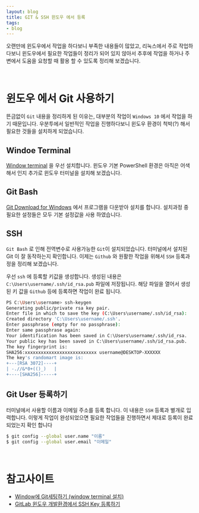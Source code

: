 ```yaml
---
layout: blog
title: GIT & SSH 윈도우 에서 등록
tags: 
- blog
---
```


오랜만에 윈도우에서 작업을 하다보니 부족한 내용들이 많았고, 리눅스에서 주로 작업하다보니 윈도우에서 필요한 작업들이 정리가 되어 있지 않아서 추후에 작업을 하거나 주변에서 도움을 요청할 때 활용 할 수 있도록 정리해 보겠습니다.

<br/>

# 윈도우 에서 Git 사용하기
뜬금없이 `Git` 내용을 정리하게 된 이유는, 대부분의 작업이 `Windows 10` 에서 작업을 하기 때문입니다. 우분투에서 일반적인 작업을 진행하다보니 윈도우 환경이 척박(?) 해서 필요한 것들을 설치하게 되었습니다.

## Windoe Terminal
[Window terminal](https://docs.microsoft.com/ko-kr/windows/terminal/install) 을 우선 설치합니다. 윈도우 기본 PowerShell 환경은 아직은 어색해서 인지 추가로 윈도우 터미널을 설치해 보겠습니다.

## Git Bash
[Git Download for Windows](https://git-scm.com/download/win) 에서 프로그램을 다운받아 설치를 합니다. 설치과정 중 필요한 설정들은 모두 기본 설정값을 사용 하였습니다.

## SSH
`Git Bash` 로 인해 전역변수로 사용가능한 `Git`이 설치되었습니다. 터미널에서 설치된 Git 이 잘 동작하는지 확인합니다. 이제는 `Github` 와 원활한 작업을 위해서 `SSH` 등록과정을 정리해 보겠습니다.

우선 `ssh` 에 등록할 키값을 생성합니다. 생성된 내용은 `C:\Users\username/.ssh/id_rsa.pub` 파일에 저장됩니다. 해당 파일을 열어서 생성된 키 값을 `Github` 등에 등록하면 작업이 완료 됩니다.
```bash
PS C:\Users\username> ssh-keygen
Generating public/private rsa key pair.
Enter file in which to save the key (C:\Users\username/.ssh/id_rsa):
Created directory 'C:\Users\username/.ssh'.
Enter passphrase (empty for no passphrase):
Enter same passphrase again:
Your identification has been saved in C:\Users\username/.ssh/id_rsa.
Your public key has been saved in C:\Users\username/.ssh/id_rsa.pub.
The key fingerprint is:
SHA256:xxxxxxxxxxxxxxxxxxxxxxxxxxx username@DESKTOP-XXXXXX
The key's randomart image is:
+---[RSA 3072]----+
| -.//&*0+(()_)   |
+----[SHA256]-----+
```

## Git User 등록하기
터미널에서 사용할 이름과 이메일 주소를 등록 합니다. 이 내용은 `SSH` 등록과 별개로 입력합니다. 이렇게 작업이 완성되었으면 필요한 작업들을 진행하면서 제대로 등록이 완료 되었는지 확인 합니다
```bash
$ git config --global user.name "이름"
$ git config --global user.email "이메일"
```

<br/>

# 참고사이트
- [Window에 Git세팅하기 (window terminal 설치)](https://kangdanne.tistory.com/215)
- [GitLab 윈도우 개발환경에서 SSH Key 등록하기](https://wylee-developer.tistory.com/54)